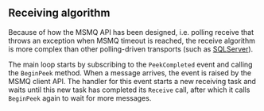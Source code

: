 ## Receiving algorithm

Because of how the MSMQ API has been designed, i.e. polling receive that throws an exception when MSMQ timeout is reached, the receive algorithm is more complex than other polling-driven transports (such as [SQLServer](/transports/sql/)).

The main loop starts by subscribing to the `PeekCompleted` event and calling the `BeginPeek` method. When a message arrives, the event is raised by the MSMQ client API. The handler for this event starts a new receiving task and waits until this new task has completed its `Receive` call, after which it calls `BeginPeek` again to wait for more messages.
